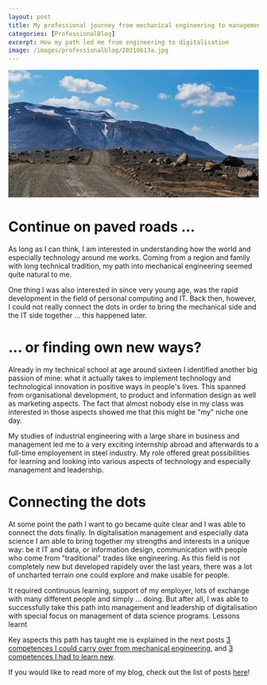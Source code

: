 ```yaml
---
layout: post
title: My professional journey from mechanical engineering to management of digitalisation and data science programs
categories: [ProfessionalBlog]
excerpt: How my path led me from engineering to digitalisation
image: /images/professionalblog/20210613a.jpg
---
```


![Jakob’s Professional blog](../images/professionalblog/20210613a.jpg)

# Continue on paved roads ...

As long as I can think, I am interested in understanding how the world and especially technology around me works. Coming from a region and family with long technical tradition, my path into mechanical engineering seemed quite natural to me.

One thing I was also interested in since very young age, was the rapid development in the field of personal computing and IT. Back then, however, I could not really connect the dots in order to bring the mechanical side and the IT side together ... this happened later.

# ... or finding own new ways?

Already in my technical school at age around sixteen I identified another big passion of mine: what it actually takes to implement technology and technological innovation in positive ways in people's lives. This spanned from organisational development, to product and information design as well as marketing aspects. The fact that almost nobody else in my class was interested in those aspects showed me that this might be "my" niche one day.

My studies of industrial engineering with a large share in business and management led me to a very exciting internship abroad and afterwards to a full-time employement in steel industry. My role offered great possibilities for learning and looking into various aspects of technology and especially management and leadership.

# Connecting the dots

At some point the path I want to go became quite clear and I was able to connect the dots finally. In digitalisation management and especially data science I am able to bring together my strengths and interests in a unique way: be it IT and data, or information design, communication with people who come from "traditional" trades like engineering. As this field is not completely new but developed rapidely over the last years, there was a lot of uncharted terrain one could explore and make usable for people.

It required continuous learning, support of my employer, lots of exchange with many different people and simply ... doing. But after all, I was able to successfully take this path into management and leadership of digitalisation with special focus on management of data science programs.
Lessons learnt

Key aspects this path has taught me is explained in the next posts [3 competences I could carry over from mechanical engineering](../3_competences_I_could_carry_over_from_mechanical_engineering_to_digitalisation_and_data_science), and [3 competences I had to learn new](../3_competences_I_had_to_acquire_when_changing_from_mechanical_engineering_to_digitalisation_and_data_science).


If you would like to read more of my blog, check out the list of posts [here](../work)!